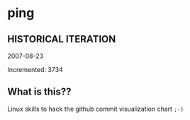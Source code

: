 # ping

## HISTORICAL ITERATION
2007-08-23

Incremented: 3734

## What is this?? 
Linux skills to hack the github commit visualization chart `;-)`
